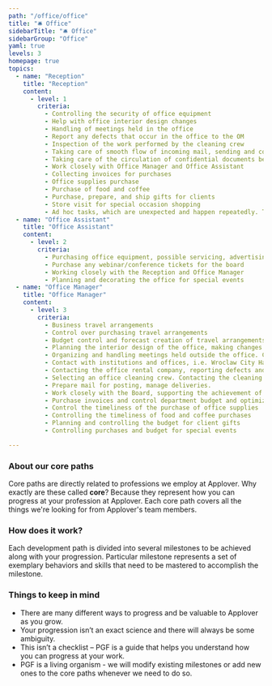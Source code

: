 ```yaml
---
path: "/office/office"
title: "🛎️ Office"
sidebarTitle: "🛎️ Office"
sidebarGroup: "Office"
yaml: true
levels: 3
homepage: true
topics:
  - name: "Reception"
    title: "Reception"
    content:
      - level: 1
        criteria:
          - Controlling the security of office equipment
          - Help with office interior design changes
          - Handling of meetings held in the office
          - Report any defects that occur in the office to the OM
          - Inspection of the work performed by the cleaning crew
          - Taking care of smooth flow of incoming mail, sending and controlling outgoing mail
          - Taking care of the circulation of confidential documents between the Board and the Administration, organizing documentation
          - Work closely with Office Manager and Office Assistant
          - Collecting invoices for purchases
          - Office supplies purchase
          - Purchase of food and coffee
          - Purchase, prepare, and ship gifts for clients
          - Store visit for special occasion shopping
          - Ad hoc tasks, which are unexpected and happen repeatedly. These are tasks that are often hard to assign to a specific department, so in most companies they remain in the role of Ofiice Manager
  - name: "Office Assistant"
    title: "Office Assistant"
    content:
      - level: 2
        criteria:
          - Purchasing office equipment, possible servicing, advertising, ordering supplies, cables necessary for continuous operation of equipment
          - Purchase any webinar/conference tickets for the board
          - Working closely with the Reception and Office Manager
          - Planning and decorating the office for special events
  - name: "Office Manager"
    title: "Office Manager"
    content:
      - level: 3
        criteria:
          - Business travel arrangements
          - Control over purchasing travel arrangements
          - Budget control and forecast creation of travel arrangements
          - Planning the interior design of the office, making changes in the decor, renovation activities in the office i.e. repainting the walls, organizing the eventual folding of furniture and moving of equipment, purchasing needed furniture. Keeping the office neat and orderly while working and visually consistent, adjusting the office to meet the needs of employees
          - Organizing and handling meetings held outside the office. Control over the proper organization and service of meetings in the office
          - Contact with institutions and offices, i.e. Wroclaw City Hall, etc.
          - Contacting the office rental company, reporting defects and negotiating changes, controlling the timely payment of invoices
          - Selecting an office cleaning crew. Contacting the cleaning company representative and negotiating, inspecting the cleanliness, making any comments, and keeping an eye on timely payment of invoices
          - Prepare mail for posting, manage deliveries.
          - Work closely with the Board, supporting the achievement of objectives, assisting in the preparation of documentation, controlling the timeliness of activities, responding to and implementing spontaneous ideas
          - Purchase invoices and control department budget and optimize costs
          - Control the timeliness of the purchase of office supplies
          - Controlling the timeliness of food and coffee purchases
          - Planning and controlling the budget for client gifts
          - Controlling purchases and budget for special events

---
```

### About our core paths
Core paths are directly related to professions we employ at Applover. Why exactly are these called **core**? Because they represent how you can progress at your profession at Applover. Each core path covers all the things we're looking for from Applover's team members.

### How does it work?
Each development path is divided into several milestones to be achieved along with your progression. Particular milestone represents a set of exemplary behaviors and skills that need to be mastered to accomplish the milestone.

### Things to keep in mind
- There are many different ways to progress and be valuable to Applover as you grow.
- Your progression isn’t an exact science and there will always be some ambiguity.
- This isn’t a checklist – PGF is a guide that helps you understand how you can progress at your work.
- PGF is a living organism - we will modify existing milestones or add new ones to the core paths whenever we need to do so.
